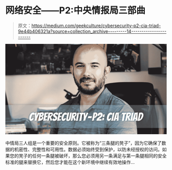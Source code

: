 # 网络安全——P2:中央情报局三部曲

> 原文：<https://medium.com/geekculture/cybersecurity-p2-cia-triad-9e44b406321a?source=collection_archive---------14----------------------->

![](img/33ae99f03f13847e4866e2d6cd805d0c.png)

中情局三人组是一个重要的安全原则。它被称为“三条腿的凳子”，因为它确保了数据的机密性、完整性和可用性。数据必须始终受到保护，以防未经授权的访问。如果您的凳子的任何一条腿被破坏，那么您必须用另一条满足与第一条腿相同的安全标准的腿来替换它，然后您才能在这个新环境中继续有效地操作…